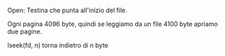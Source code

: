 Open: Testina che punta all'inizio del file.


Ogni pagina 4096 byte, quindi se leggiamo da un file 4100 byte apriamo due pagine.

lseek(fd, n) torna indietro di n byte